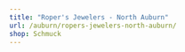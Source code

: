 ```yaml
---
title: "Roper's Jewelers - North Auburn"
url: /auburn/ropers-jewelers-north-auburn/
shop: Schmuck
---
```

